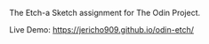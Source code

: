 The Etch-a Sketch assignment for The Odin Project.

Live Demo: https://jericho909.github.io/odin-etch/

